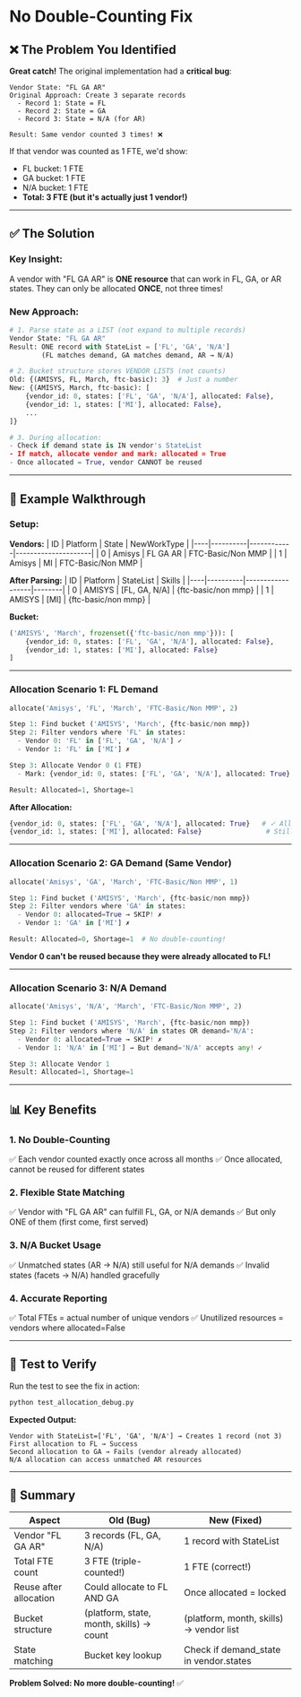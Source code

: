 # No Double-Counting Fix

## ❌ The Problem You Identified

**Great catch!** The original implementation had a **critical bug**:

```
Vendor State: "FL GA AR"
Original Approach: Create 3 separate records
  - Record 1: State = FL
  - Record 2: State = GA
  - Record 3: State = N/A (for AR)

Result: Same vendor counted 3 times! ❌
```

If that vendor was counted as 1 FTE, we'd show:
- FL bucket: 1 FTE
- GA bucket: 1 FTE
- N/A bucket: 1 FTE
- **Total: 3 FTE (but it's actually just 1 vendor!)**

---

## ✅ The Solution

### **Key Insight:**
A vendor with "FL GA AR" is **ONE resource** that can work in FL, GA, or AR states.
They can only be allocated **ONCE**, not three times!

### **New Approach:**

```python
# 1. Parse state as a LIST (not expand to multiple records)
Vendor State: "FL GA AR"
Result: ONE record with StateList = ['FL', 'GA', 'N/A']
        (FL matches demand, GA matches demand, AR → N/A)

# 2. Bucket structure stores VENDOR LISTS (not counts)
Old: {(AMISYS, FL, March, ftc-basic): 3}  # Just a number
New: {(AMISYS, March, ftc-basic): [
    {vendor_id: 0, states: ['FL', 'GA', 'N/A'], allocated: False},
    {vendor_id: 1, states: ['MI'], allocated: False},
    ...
]}

# 3. During allocation:
- Check if demand state is IN vendor's StateList
- If match, allocate vendor and mark: allocated = True
- Once allocated = True, vendor CANNOT be reused
```

---

## 🎯 Example Walkthrough

### **Setup:**

**Vendors:**
| ID | Platform | State      | NewWorkType         |
|----|----------|------------|---------------------|
| 0  | Amisys   | FL GA AR   | FTC-Basic/Non MMP   |
| 1  | Amisys   | MI         | FTC-Basic/Non MMP   |

**After Parsing:**
| ID | Platform | StateList        | Skills |
|----|----------|------------------|--------|
| 0  | AMISYS   | [FL, GA, N/A]    | {ftc-basic/non mmp} |
| 1  | AMISYS   | [MI]             | {ftc-basic/non mmp} |

**Bucket:**
```python
('AMISYS', 'March', frozenset({'ftc-basic/non mmp'})): [
    {vendor_id: 0, states: ['FL', 'GA', 'N/A'], allocated: False},
    {vendor_id: 1, states: ['MI'], allocated: False}
]
```

---

### **Allocation Scenario 1: FL Demand**

```python
allocate('Amisys', 'FL', 'March', 'FTC-Basic/Non MMP', 2)

Step 1: Find bucket ('AMISYS', 'March', {ftc-basic/non mmp})
Step 2: Filter vendors where 'FL' in states:
  - Vendor 0: 'FL' in ['FL', 'GA', 'N/A'] ✓
  - Vendor 1: 'FL' in ['MI'] ✗

Step 3: Allocate Vendor 0 (1 FTE)
  - Mark: {vendor_id: 0, states: ['FL', 'GA', 'N/A'], allocated: True}

Result: Allocated=1, Shortage=1
```

**After Allocation:**
```python
{vendor_id: 0, states: ['FL', 'GA', 'N/A'], allocated: True}   # ✓ Allocated
{vendor_id: 1, states: ['MI'], allocated: False}                # Still available
```

---

### **Allocation Scenario 2: GA Demand (Same Vendor)**

```python
allocate('Amisys', 'GA', 'March', 'FTC-Basic/Non MMP', 1)

Step 1: Find bucket ('AMISYS', 'March', {ftc-basic/non mmp})
Step 2: Filter vendors where 'GA' in states:
  - Vendor 0: allocated=True → SKIP! ✗
  - Vendor 1: 'GA' in ['MI'] ✗

Result: Allocated=0, Shortage=1  # No double-counting!
```

**Vendor 0 can't be reused because they were already allocated to FL!**

---

### **Allocation Scenario 3: N/A Demand**

```python
allocate('Amisys', 'N/A', 'March', 'FTC-Basic/Non MMP', 2)

Step 1: Find bucket ('AMISYS', 'March', {ftc-basic/non mmp})
Step 2: Filter vendors where 'N/A' in states OR demand='N/A':
  - Vendor 0: allocated=True → SKIP! ✗
  - Vendor 1: 'N/A' in ['MI'] → But demand='N/A' accepts any! ✓

Step 3: Allocate Vendor 1
Result: Allocated=1, Shortage=1
```

---

## 📊 Key Benefits

### **1. No Double-Counting**
✅ Each vendor counted exactly once across all months
✅ Once allocated, cannot be reused for different states

### **2. Flexible State Matching**
✅ Vendor with "FL GA AR" can fulfill FL, GA, or N/A demands
✅ But only ONE of them (first come, first served)

### **3. N/A Bucket Usage**
✅ Unmatched states (AR → N/A) still useful for N/A demands
✅ Invalid states (facets → N/A) handled gracefully

### **4. Accurate Reporting**
✅ Total FTEs = actual number of unique vendors
✅ Unutilized resources = vendors where allocated=False

---

## 🧪 Test to Verify

Run the test to see the fix in action:

```bash
python test_allocation_debug.py
```

**Expected Output:**
```
Vendor with StateList=['FL', 'GA', 'N/A'] → Creates 1 record (not 3)
First allocation to FL → Success
Second allocation to GA → Fails (vendor already allocated)
N/A allocation can access unmatched AR resources
```

---

## 🎯 Summary

| Aspect | Old (Bug) | New (Fixed) |
|--------|-----------|-------------|
| Vendor "FL GA AR" | 3 records (FL, GA, N/A) | 1 record with StateList |
| Total FTE count | 3 FTE (triple-counted!) | 1 FTE (correct!) |
| Reuse after allocation | Could allocate to FL AND GA | Once allocated = locked |
| Bucket structure | (platform, state, month, skills) → count | (platform, month, skills) → vendor list |
| State matching | Bucket key lookup | Check if demand_state in vendor.states |

**Problem Solved: No more double-counting!** ✅
